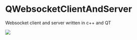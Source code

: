 # QWebsocketClientAndServer
Websocket client and server written in c++ and QT

![](https://github.com/liming467/QWebsocketClientAndServer/tree/main/img/justification.png)
